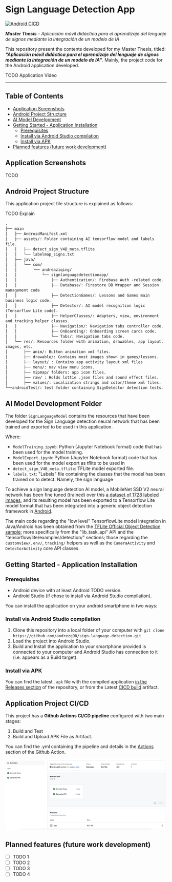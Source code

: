 # Sign Language Detection App
[![Android CICD](https://github.com/andrezg98/SignLanguageDetectionApp/actions/workflows/android.yml/badge.svg?branch=main)](https://github.com/andrezg98/SignLanguageDetectionApp/actions/workflows/android.yml)

***Master Thesis** - Aplicación móvil didáctica para el aprendizaje del lenguaje de signos mediante la integración de un modelo de IA*

This repository present the contents developed for my Master Thesis, titled: ***"Aplicación móvil didáctica para el aprendizaje del lenguaje de signos mediante la integración de un modelo de IA"***. Mainly, the project code for the Android application developed.

TODO Application Video 
***

## Table of Contents

  * [Application Screenshots](#application-screenshots)
  * [Android Project Structure](#android-project-structure)
  * [AI Model Development](#ai-model-development)
  * [Getting Started - Application Installation](#application-screenshots)
    * [Prerequisites](#application-screenshots)
    * [Install via Android Studio compilation](#application-screenshots)
    * [Install via APK](#application-screenshots)
  * [Planned features (future work development)](#application-screenshots)


## Application Screenshots

TODO

## Android Project Structure

This application project file structure is explained as follows:

TODO Explain
```
.
├── main
│   ├── AndroidManifest.xml
│   ├── assets/: Folder containing AI tensorflow model and labels file.
│   │   ├── detect_sign_V4B_meta.tflite
│   │   └── labelmap_signs.txt
│   ├── java/
│   │   └── com/
│   │       └── andreaziqing/
│   │           └── signlanguagedetectionapp/
│   │               ├── Authentication/: Firebase Auth -related code.
│   │               ├── Database/: Firestore DB Wrapper and Session management code
│   │               ├── DetectionGames/: Lessons and Games main business logic code.
│   │               ├── Detector/: AI model recognition logic (Tensorflow Lite code).
│   │               ├── HelperClasses/: Adapters, view, environment and tracking helper classes.
│   │               ├── Navigation/: Navigation tabs controller code.
│   │               ├── OnBoarding/: Onboarding screen cards code.
│   │               └── Tabs/: Navigation tabs code.
│   └── res/: Resources folder with animation, drawables, app layout, images, etc.
│       ├── anim/: Button animation xml files.
│       ├── drawable/: Contains most images shown in games/lessons.
│       ├── layout/ : Contains app activity layout xml files
│       ├── menu/: nav view menu icons.
│       ├── mipmap/ folders: app icon files. 
│       ├── raw/ : Holds lottie .json files and sound effect files.
│       ├── values/: Localization strings and color/theme xml files.
└──androidTest/: test folder containing SignDetector detection tests.

```

## AI Model Development Folder

The folder `SignLanguageModel` contains the resources that have been developed for the Sign Language detection neural network that has been trained and exported to be used in this application.

Where:
 - `ModelTraining.ipynb`: Python (Jupyter Notebook format) code that has been used for the model training.
 - `ModelExport.ipynb`: Python (Jupyter Notebook format) code that has been used for the model export as tflite to be used in 
 - `detect_sign_V4B_meta.tflite`: TFLite model exported file.
 - `labels.txt`: "Labels" file containing the classes that the model has been trained on to detect. Namely, the sign language 

To achieve a sign language detection AI model, a MobileNet SSD V2 neural network has been fine tuned (trained) over this [a dataset of 1728 labeled images](https://public.roboflow.com/object-detection/american-sign-language-letters/1), and its resulting model has been exported to a Tensorflow Lite model format that has been integrated into a generic object detection framework in [Android](https://github.com/tensorflow/examples/tree/3c3806673635b702d5ce936f6f2235b84a937777/lite/examples/object_detection/android).

The main code regarding the "low level" TensorflowLite model integration in Java/Android has been obtained from the [TFLite Official Object Detection sample](https://github.com/tensorflow/examples/tree/3c3806673635b702d5ce936f6f2235b84a937777/lite/examples/object_detection/android); more specifically from the "lib_task_api" API and the "tensorflow/lite/examples/detection/" sections; those regarding the `customview/`,  `env/`,  `tracking/` helpers as well as the `CameraActivity` and `DetectorActivity` core API classes.

## Getting Started - Application Installation

### Prerequisites
- Android device with at least Android TODO version.
- Android Studio (if chose to install via Android Studio compilation).

You can install the application on your android smartphone in two ways:

### Install via Android Studio compilation

1. Clone this repository into a local folder of your computer with `git clone https://github.com/andrezg98/sign-language-detection.git`
2. Load the project into Android Studio.
3. Build and Install the application to your smartphone provided is connected to your computer and Android Studio has connection to it (i.e. appears as a Build target).

### Install via APK

You can find the latest `.apk` file with the compiled application [in the Releases section](https://github.com/andrezg98/SignLanguageDetectionApp/releases/tag/releases) of the repository, or from the Latest [CICD build](https://github.com/andrezg98/SignLanguageDetectionApp/actions) artifact. 

## Application Project CI/CD

This project has a **Github Actions CI/CD pipeline** configured with two main stages:

1. Build and Test
2. Build and Upload APK File as Artifact.

You can find the .yml containing the pipeline and details in the [Actions](https://github.com/andrezg98/SignLanguageDetectionApp/actions) section of the Github Action.

![](https://github.com/andrezg98/SignLanguageDetectionApp/blob/main/repoAssets/cicd.png?raw=true)

## Planned features (future work development)

- [ ] TODO 1
- [ ] TODO 2
- [ ] TODO 3
- [ ] TODO 4
